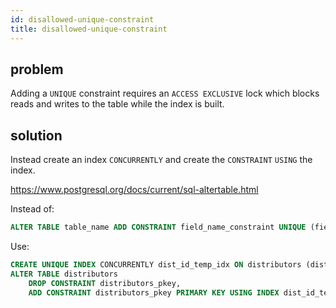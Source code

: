 ```yaml
---
id: disallowed-unique-constraint
title: disallowed-unique-constraint
---
```


## problem

Adding a `UNIQUE` constraint requires an `ACCESS EXCLUSIVE` lock which blocks reads and writes to the table while the index is built.


## solution

Instead create an index `CONCURRENTLY` and create the `CONSTRAINT` `USING` the index.

<https://www.postgresql.org/docs/current/sql-altertable.html>

Instead of:

```sql
ALTER TABLE table_name ADD CONSTRAINT field_name_constraint UNIQUE (field_name);
```

Use:

```sql
CREATE UNIQUE INDEX CONCURRENTLY dist_id_temp_idx ON distributors (dist_id);
ALTER TABLE distributors
    DROP CONSTRAINT distributors_pkey,
    ADD CONSTRAINT distributors_pkey PRIMARY KEY USING INDEX dist_id_temp_idx;
```
